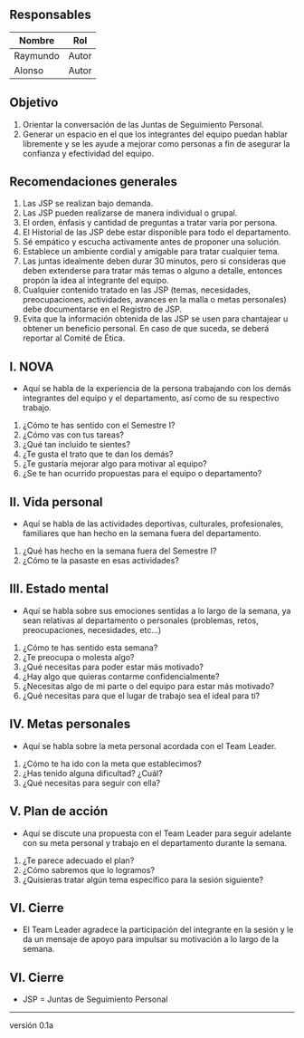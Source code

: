 ## Responsables
Nombre     | Rol
-----------|------------------
Raymundo   | Autor
Alonso     | Autor

## Objetivo
1. Orientar la conversación de las Juntas de Seguimiento Personal. 
2. Generar un espacio en el que los integrantes del equipo puedan hablar libremente y se les ayude a mejorar como personas a fin de asegurar la confianza y efectividad del equipo.

## Recomendaciones generales
1. Las JSP se realizan bajo demanda.
2. Las JSP pueden realizarse de manera individual o grupal.
3. El orden, énfasis y cantidad de preguntas a tratar varía por persona.
4. El Historial de las JSP debe estar disponible para todo el departamento.
5. Sé empático y escucha activamente antes de proponer una solución.
6. Establece un ambiente cordial y amigable para tratar cualquier tema. 
7. Las juntas idealmente deben durar 30 minutos, pero si consideras que deben extenderse para tratar más temas o alguno a detalle, entonces propón la idea al integrante del equipo.
8. Cualquier contenido tratado en las JSP (temas, necesidades, preocupaciones, actividades, avances en la malla o metas personales) debe documentarse en el Registro de JSP.
9. Evita que la información obtenida de las JSP se usen para chantajear u obtener un beneficio personal. En caso de que suceda, se deberá reportar al Comité de Ética.

## I. NOVA
* Aquí se habla de la experiencia de la persona trabajando con los demás integrantes del equipo y el departamento, así como de su respectivo trabajo.
1. ¿Cómo te has sentido con el Semestre I?
2. ¿Cómo vas con tus tareas?
3. ¿Qué tan incluido te sientes?
4. ¿Te gusta el trato que te dan los demás?
5. ¿Te gustaría mejorar algo para motivar al equipo?
6. ¿Se te han ocurrido propuestas para el equipo o departamento?

## II. Vida personal
* Aquí se habla de las actividades deportivas, culturales, profesionales, familiares que han hecho en la semana fuera del departamento.
1. ¿Qué has hecho en la semana fuera del Semestre I?
2. ¿Cómo te la pasaste en esas actividades?

## III. Estado mental
* Aquí se habla sobre sus emociones sentidas a lo largo de la semana, ya sean relativas al departamento o personales (problemas, retos, preocupaciones, necesidades, etc...)
1. ¿Cómo te has sentido esta semana?
2. ¿Te preocupa o molesta algo?
3. ¿Qué necesitas para poder estar más motivado?
4. ¿Hay algo que quieras contarme confidencialmente?
5. ¿Necesitas algo de mi parte o del equipo para estar más motivado?
6. ¿Qué necesitas para que el lugar de trabajo sea el ideal para ti?

## IV. Metas personales
* Aquí se habla sobre la meta personal acordada con el Team Leader.
1. ¿Cómo te ha ido con la meta que establecimos?
2. ¿Has tenido alguna dificultad? ¿Cuál?
3. ¿Qué necesitas para seguir con ella?

## V. Plan de acción
* Aquí se discute una propuesta con el Team Leader para seguir adelante con su meta personal y trabajo en el departamento durante la semana.
1. ¿Te parece adecuado el plan?
2. ¿Cómo sabremos que lo logramos?
3. ¿Quisieras tratar algún tema específico para la sesión siguiente?

## VI. Cierre
* El Team Leader agradece la participación del integrante en la sesión y le da un mensaje de apoyo para impulsar su motivación a lo largo de la semana.

## VI. Cierre
* JSP = Juntas de Seguimiento Personal

***
versión 0.1a